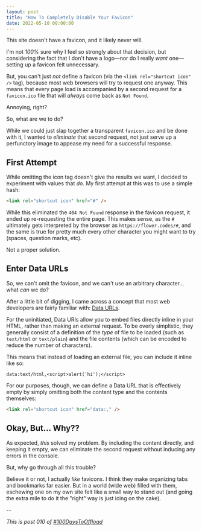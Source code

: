 ```yaml
---
layout: post
title: "How To Completely Disable Your Favicon"
date: 2022-05-10 00:00:00
---
```


This site doesn't have a favicon, and it likely never will.

I'm not _100%_ sure why I feel so strongly about that decision, but considering the fact that I don't have a logo—nor do I really _want_ one—setting up a favicon felt unnecessary.

But, you can't just _not_ define a favicon (via the `<link rel="shortcut icon" />` tag), because most web browsers will try to request one anyway. This means that every page load is accompanied by a second request for a `favicon.ico` file that will _always_ come back as `Not Found`.

Annoying, right?

So, what are we to do?

While we could just slap together a transparent `favicon.ico` and be done with it, I wanted to _eliminate_ that second request, not just serve up a perfunctory image to appease my need for a successful response.

## First Attempt

While omitting the icon tag doesn't give the results we want, I decided to experiment with values that _do_. My first attempt at this was to use a simple hash:

```html
<link rel="shortcut icon" href="#" />
```

While this eliminated the `404 Not Found` response in the favicon request, it ended up re-requesting the entire page. This makes sense, as the `#` ultimately gets interpreted by the browser as `https://flower.codes/#`, and the same is true for pretty much every other character you might want to try (spaces, question marks, etc).

Not a proper solution.

## Enter Data URLs

So, we can't omit the favicon, and we can't use an arbitrary character... what _can_ we do?

After a little bit of digging, I came across a concept that most web developers are fairly familiar with: [Data URLs](https://developer.mozilla.org/en-US/docs/Web/HTTP/Basics_of_HTTP/Data_URIs).

For the uninitiated, Data URIs allow you to embed files directly inline in your HTML, rather than making an external request. To be overly simplistic, they generally consist of a definition of the _type_ of file to be loaded (such as `text/html` or `text/plain`) and the file contents (which can be encoded to reduce the number of characters).

This means that instead of loading an external file, you can include it inline like so:

```
data:text/html,<script>alert('hi');</script>
```

For our purposes, though, we can define a Data URL that is effectively empty by simply omitting both the content type and the contents themselves:

```html
<link rel="shortcut icon" href="data:," />
```

## Okay, But... Why??

As expected, _this_ solved my problem. By including the content directly, and keeping it empty, we can eliminate the second request without inducing any errors in the console.

But, why go through all this trouble?

Believe it or not, I actually _like_ favicons. I think they make organizing tabs and bookmarks far easier. But in a world (wide web) filled with them, eschewing one on my own site felt like a small way to stand out (and going the extra mile to do it the "right" way is just icing on the cake).

--

_This is post 010 of [#100DaysToOffload](https://100daystooffload.com/)_